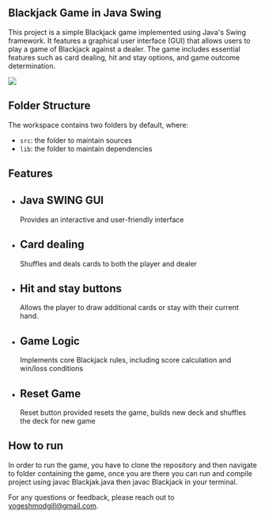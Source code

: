 ## Blackjack Game in Java Swing

This project is a simple Blackjack game implemented using Java's Swing framework. It features a graphical user interface (GUI) that allows users to play a game of Blackjack against a dealer. The game includes essential features such as card dealing, hit and stay options, and game outcome determination.

<div align="left">
      <a href="https://www.youtube.com/watch?v=s_R1LbqLm2U">
         <img src="https://i9.ytimg.com/vi/s_R1LbqLm2U/mqdefault.jpg?sqp=CPjKkrcG-oaymwEmCMACELQB8quKqQMa8AEB-AHSCIAC0AWKAgwIABABGEwgYihlMA8=&rs=AOn4CLCGF0Dceo-xG6ABcYNJqIj3ZF4LHA"width:100%;">
      </a>
</div>

## Folder Structure

The workspace contains two folders by default, where:

- `src`: the folder to maintain sources
- `lib`: the folder to maintain dependencies

## Features

- ## Java SWING GUI
  Provides an interactive and user-friendly interface
- ## Card dealing
  Shuffles and deals cards to both the player and dealer
- ## Hit and stay buttons
  Allows the player to draw additional cards or stay with their current hand.
- ## Game Logic
  Implements core Blackjack rules, including score calculation and win/loss conditions
- ## Reset Game
  Reset button provided resets the game, builds new deck and shuffles the deck for new game

## How to run
In order to run the game, you have to clone the repository and then navigate to folder containing the game, once you are there you can run and compile project using javac Blackjak.java
then javac Blackjack in your terminal. 

For any questions or feedback, please reach out to yogeshmodgill@gmail.com.

    
  
  



